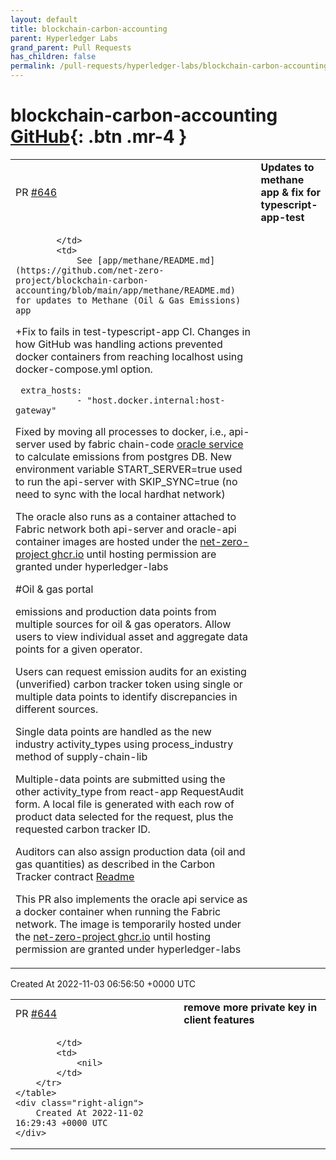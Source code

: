 ```yaml
---
layout: default
title: blockchain-carbon-accounting
parent: Hyperledger Labs
grand_parent: Pull Requests
has_children: false
permalink: /pull-requests/hyperledger-labs/blockchain-carbon-accounting
---
```


# blockchain-carbon-accounting <span class="fs-3 right-align">[GitHub](https://github.com/hyperledger-labs/blockchain-carbon-accounting){: .btn .mr-4 }</span>


<div>
    <table>
        <tr>
            <td>
                PR <a href="https://github.com/hyperledger-labs/blockchain-carbon-accounting/pull/646" class=".btn">#646</a>
            </td>
            <td>
                <b>
                    Updates to methane app & fix for typescript-app-test
                </b>
            </td>
        </tr>
        <tr>
            <td>
                
            </td>
            <td>
                See [app/methane/README.md](https://github.com/net-zero-project/blockchain-carbon-accounting/blob/main/app/methane/README.md) for updates to Methane (Oil & Gas Emissions) app

+Fix to fails in test-typescript-app CI. Changes in how GitHub was handling actions prevented docker containers from reaching localhost using docker-compose.yml option.
```
 extra_hosts:
            - "host.docker.internal:host-gateway"
```
Fixed by moving all processes to docker,  i.e.,  api-server used by fabric chain-code [oracle service](https://github.com/net-zero-project/blockchain-carbon-accounting/tree/main/app/api-oracle#readme) to calculate emissions from postgres DB. New environment variable START_SERVER=true used to run the api-server with SKIP_SYNC=true (no need to sync with the local hardhat network)

The oracle also runs as a container attached to Fabric network
both api-server and oracle-api container images are hosted under the [net-zero-project ghcr.io](https://github.com/orgs/net-zero-project/packages) until hosting permission are granted under hyperledger-labs

#Oil & gas portal

emissions and production data points from multiple sources for oil & gas operators. Allow users to view individual asset and aggregate data points for a given operator.

Users can request emission audits for an existing (unverified) carbon tracker token using single or multiple data points to identify discrepancies in different sources.

Single data points are handled as the new industry activity_types using process_industry method of supply-chain-lib

Multiple-data points are submitted using the other activity_type from react-app RequestAudit form. A local file is generated with each row of product data selected for the request, plus the requested carbon tracker ID.

Auditors can also assign production data (oil and gas quantities) as described in the Carbon Tracker contract [Readme](https://github.com/hyperledger-labs/blockchain-carbon-accounting/blob/main/hardhat/docs/carbon-tracker.md)

This PR also implements the oracle api service as a docker container when running the Fabric network.
The image is temporarily hosted under the [net-zero-project ghcr.io](https://github.com/hyperledger-labs/blockchain-carbon-accounting/pull/ghcr.io/net-zero-project/blockchain-carbon-accounting/oracle-api:latest) until hosting permission are granted under hyperledger-labs
            </td>
        </tr>
    </table>
    <div class="right-align">
        Created At 2022-11-03 06:56:50 +0000 UTC
    </div>
</div>

<div>
    <table>
        <tr>
            <td>
                PR <a href="https://github.com/hyperledger-labs/blockchain-carbon-accounting/pull/644" class=".btn">#644</a>
            </td>
            <td>
                <b>
                    remove more private key in client features
                </b>
            </td>
        </tr>
        <tr>
            <td>
                
            </td>
            <td>
                <nil>
            </td>
        </tr>
    </table>
    <div class="right-align">
        Created At 2022-11-02 16:29:43 +0000 UTC
    </div>
</div>

